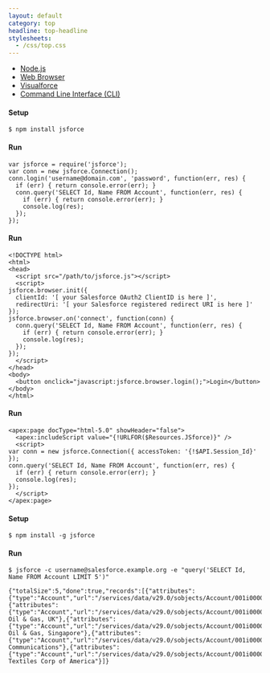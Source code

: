```yaml
---
layout: default
category: top
headline: top-headline
stylesheets:
  - /css/top.css
---
```


<ul class="nav nav-tabs">
  <li class="active"><a href="#node-js" data-toggle="tab">Node.js</a></li>
  <li><a href="#web-browser-oauth2" data-toggle="tab">Web Browser</a></li>
  <li><a href="#web-browser-vf" data-toggle="tab">Visualforce</a></li>
  <li><a href="#cli" data-toggle="tab">Command Line Interface (CLI)</a></li>
</ul>

<div class="tab-content">

<!-- Node.js -->
<div class="tab-pane active" id="node-js">
<h4>Setup</h4>

<pre><code>$ npm install jsforce
</code></pre>

<h4>Run</h4>

<pre><code class="lang-javascript">var jsforce = require('jsforce');
var conn = new jsforce.Connection();
conn.login('username@domain.com', 'password', function(err, res) {
  if (err) { return console.error(err); }
  conn.query('SELECT Id, Name FROM Account', function(err, res) {
    if (err) { return console.error(err); }
    console.log(res);
  });
});</code></pre>
</div>

<!--- Web Browser -->
<div class="tab-pane" id="web-browser-oauth2">

<h4>Run</h4>

<pre><code class="lang-html">&lt;!DOCTYPE html&gt;
&lt;html&gt;
&lt;head&gt;
  &lt;script src="/path/to/jsforce.js"&gt;&lt;/script&gt;
  &lt;script&gt;
jsforce.browser.init({
  clientId: '[ your Salesforce OAuth2 ClientID is here ]',
  redirectUri: '[ your Salesforce registered redirect URI is here ]'
});
jsforce.browser.on('connect', function(conn) {
  conn.query('SELECT Id, Name FROM Account', function(err, res) {
    if (err) { return console.error(err); }
    console.log(res);
  });
});
  &lt;/script&gt;
&lt;/head&gt;
&lt;body&gt;
  &lt;button onclick="javascript:jsforce.browser.login();"&gt;Login&lt;/button&gt;
&lt;/body&gt;
&lt;/html&gt;
</code></pre>

</div>

<!-- Web Browser (Visualforce) -->
<div class="tab-pane" id="web-browser-vf">

<h4>Run</h4>

<pre><code class="lang-html">&lt;apex:page docType="html-5.0" showHeader="false"&gt;
  &lt;apex:includeScript value="{!URLFOR($Resources.JSforce)}" /&gt;
  &lt;script&gt;
var conn = new jsforce.Connection({ accessToken: '{!$API.Session_Id}' });
conn.query('SELECT Id, Name FROM Account', function(err, res) {
  if (err) { return console.error(err); }
  console.log(res);
});
  &lt;/script&gt;
&lt;/apex:page&gt;
</code></pre>

</div>

<!-- Command Line Interface (CLI) -->
<div class="tab-pane" id="cli">

<h4>Setup</h4>

<pre><code>$ npm install -g jsforce</code></pre>

<h4>Run</h4>

<pre><code>$ jsforce -c username@salesforce.example.org -e "query('SELECT Id, Name FROM Account LIMIT 5')"

{"totalSize":5,"done":true,"records":[{"attributes":{"type":"Account","url":"/services/data/v29.0/sobjects/Account/001i0000009PyDrAAK"},"Id":"001i0000009PyDrAAK","Name":"GenePoint"},{"attributes":{"type":"Account","url":"/services/data/v29.0/sobjects/Account/001i0000009PyDsAAK"},"Id":"001i0000009PyDsAAK","Name":"United Oil & Gas, UK"},{"attributes":{"type":"Account","url":"/services/data/v29.0/sobjects/Account/001i0000009PyDtAAK"},"Id":"001i0000009PyDtAAK","Name":"United Oil & Gas, Singapore"},{"attributes":{"type":"Account","url":"/services/data/v29.0/sobjects/Account/001i0000009PyDuAAK"},"Id":"001i0000009PyDuAAK","Name":"Edge Communications"},{"attributes":{"type":"Account","url":"/services/data/v29.0/sobjects/Account/001i0000009PyDvAAK"},"Id":"001i0000009PyDvAAK","Name":"Burlington Textiles Corp of America"}]}
</code></pre>
</div>

</div><!-- end of tab-content-->
